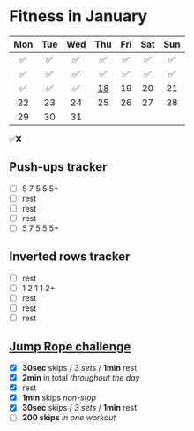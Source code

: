# Fitness in January

|	Mon	|	Tue	|	Wed	|	Thu	|	Fri	|	Sat	|	Sun	|
| :---: | :---: | :---: | :---: | :---: | :---: | :---: |
|	✅	|	✅	|	✅	|	✅	|	✅	|	✅	|	✅	|
|	✅	|	✅	|	✅	|	✅	|	✅	|	✅	|	✅	|
|	✅	|	✅	|	✅	|	[18](https://darebee.com/programs/foundation-program.html?showall=&start=16)	|	19	|	20	|	21	|
|	22	|	23	|	24	|	25	|	26	|	27	|	28	|
|	29	|	30	|	31	|		|		|		|		|

✅❌

## Push-ups tracker

- [ ] 5 7 5 5 5+
- [ ] rest
- [ ] rest
- [ ] rest
- [ ] 5 7 5 5 5+

## Inverted rows tracker

- [ ] rest
- [ ] 1 2 1 1 2+
- [ ] rest
- [ ] rest
- [ ] rest

## [Jump Rope challenge](https://darebee.com/challenges/jump-rope-challenge.html)

- [x] **30sec** skips / *3 sets* / **1min** rest
- [x] **2min** in total *throughout the day*
- [x] rest
- [x] **1min** skips *non-stop*
- [x] **30sec** skips / *3 sets* / **1min** rest
- [ ] **200 skips** *in one workout*